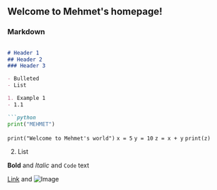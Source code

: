 ## Welcome to Mehmet's homepage!

### Markdown

```markdown

# Header 1
## Header 2
### Header 3

- Bulleted
- List

1. Example 1
- 1.1

```python
print("MEHMET")
```
`print("Welcome to Mehmet's world")`
`x = 5`
`y = 10`
`z = x + y`
`print(z)`


2. List

**Bold** and _Italic_ and `Code` text

[Link](url) and ![Image](src)
```
